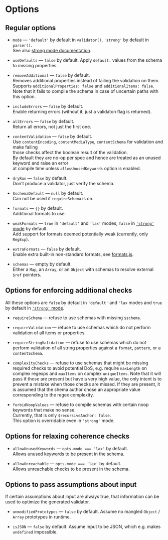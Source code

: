 # Options

## Regular options

  * `mode` — `'default'` by default in `validator()`, `'strong'` by default in `parser()`.\
    See also [strong mode documentation](./Strong-mode.md).

  * `useDefaults` — `false` by default. Apply `default:` values from the schema to missing
    properties.

  * `removeAdditional` — `false` by default.\
    Removes additional properties instead of failing the validation on them.\
    Supports `additionalProperties: false` and `additionalItems: false`.\
    Note that it fails to compile the schema in case of uncertain paths with this option.

  * `includeErrors` — `false` by default.\
    Enable returning errors (without it, just a validaton flag is returned).

  * `allErrors` — `false` by default.\
    Return all errors, not just the first one.

  * `contentValidation` — `false` by default.\
    Use `contentEncoding`, `contentMediaType`, `contentSchema` for validation and make failing\
    those checks affect the boolean result of the validation.\
    By default they are no-op per spec and hence are treated as an unused keyword and raise an error\
    at compile time unless `allowUnusedKeywords` option is enabled.

  * `dryRun` — `false` by default.\
    Don't produce a validator, just verify the schema.

  * `$schemaDefault` — `null` by default.\
    Can not be used if `requireSchema` is on.

  * `formats` — `{}` by default.\
    Additional formats to use.

  * `weakFormats` — `true` in `'default'` and `'lax'` modes, `false` in
    [`'strong'` mode](./Strong-mode.md) by default.\
    Add support for formats deemed potentially weak (currently, only `RegExp`).

  * `extraFormats` — `false` by default.\
    Enable extra built-in non-standard formats, see [formats.js](../src/formats.js).

  * `schemas` — empty by default.\
    Either a `Map`, an `Array`, or an `Object` with schemas to resolve external `$ref` pointers.

## Options for enforcing additional checks

  All these options are `false` by default in `'default'` and `'lax` modes and `true` by default in
  [`'strong'` mode](./Strong-mode.md).

  * `requireSchema` — refuse to use schemas with missing `$schema`.

  * `requireValidation` — refuse to use schemas which do not perform validation of all items or
    properties.

  * `requireStringValidation` — refuse to use schemas which do not perform validation of all
    string properties against a `format`, `pattern`, or a `contentSchema`.

  * `complexityChecks` — refuse to use schemas that might be missing required checks to avoid
    potential DoS, e.g. require `maxLength` on complex regexps and `maxItems` on complex
    `uniqueItems`. Note that it will pass if those are present but have a very high value, the only
    intent is to prevent a mistake when those checks are missed. If they are present, it is assumed
    that the shema author chose an appropriate value corresponding to the regex complexity.

  * `forbidNoopValues` — refuse to compile schemas with certain noop keywords that make no sense.\
    Currently, that is only `$recursiveAnchor: false`.\
    This option is overridable even in `'strong'` mode.

## Options for relaxing coherence checks

  * `allowUnusedKeywords` — `opts.mode === 'lax'` by default.\
    Allows unused keywords to be present in the schema.

  * `allowUnreachable` — `opts.mode === 'lax'` by default.\
    Allows unreachable checks to be present in the schema.

## Options to pass assumptions about input

If certain assumptions about input are always true, that information can be used to optimize the
generated validator.

  * `unmodifiedPrototypes` — `false` by default.
    Assume no mangled `Object` / `Array` prototypes in runtime.

  * `isJSON` — `false` by default.
    Assume input to be JSON, which e.g. makes `undefined` impossible.

